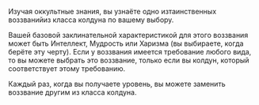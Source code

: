 Изучая оккультные знания, вы узнаёте одно изтаинственных воззванийиз класса колдуна по вашему выбору.
Вашей базовой заклинательной характеристикой для этого воззвания может быть Интеллект, Мудрость или Харизма (вы выбираете, когда берёте эту черту). Если у воззвания имеется требование любого вида, то вы можете выбрать это воззвание, только если вы колдун, который соответствует этому требованию.

Каждый раз, когда вы получаете уровень, вы можете заменить воззвание другим из класса колдуна.